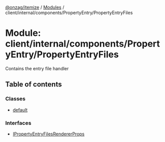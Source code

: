 [@onzag/itemize](../README.md) / [Modules](../modules.md) / client/internal/components/PropertyEntry/PropertyEntryFiles

# Module: client/internal/components/PropertyEntry/PropertyEntryFiles

Contains the entry file handler

## Table of contents

### Classes

- [default](../classes/client_internal_components_PropertyEntry_PropertyEntryFiles.default.md)

### Interfaces

- [IPropertyEntryFilesRendererProps](../interfaces/client_internal_components_PropertyEntry_PropertyEntryFiles.IPropertyEntryFilesRendererProps.md)
